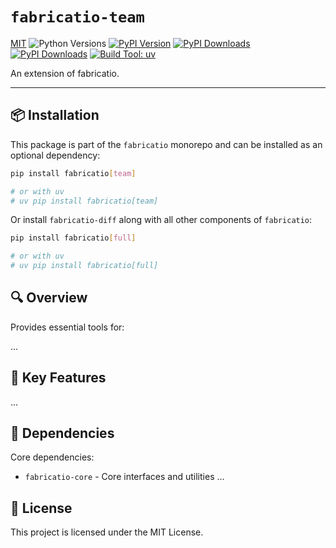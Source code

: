 # `fabricatio-team`

[MIT](https://img.shields.io/badge/license-MIT-blue.svg)
![Python Versions](https://img.shields.io/pypi/pyversions/fabricatio-team)
[![PyPI Version](https://img.shields.io/pypi/v/fabricatio-team)](https://pypi.org/project/fabricatio-team/)
[![PyPI Downloads](https://static.pepy.tech/badge/fabricatio-team/week)](https://pepy.tech/projects/fabricatio-team)
[![PyPI Downloads](https://static.pepy.tech/badge/fabricatio-team)](https://pepy.tech/projects/fabricatio-team)
[![Build Tool: uv](https://img.shields.io/badge/built%20with-uv-orange)](https://github.com/astral-sh/uv)


An extension of fabricatio.

---

## 📦 Installation

This package is part of the `fabricatio` monorepo and can be installed as an optional dependency:

```bash
pip install fabricatio[team]

# or with uv
# uv pip install fabricatio[team]
```

Or install `fabricatio-diff` along with all other components of `fabricatio`:

```bash
pip install fabricatio[full]

# or with uv
# uv pip install fabricatio[full]
```

## 🔍 Overview

Provides essential tools for:

...



## 🧩 Key Features

...


## 🔗 Dependencies

Core dependencies:

- `fabricatio-core` - Core interfaces and utilities
  ...

## 📄 License

This project is licensed under the MIT License.